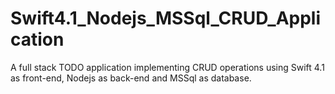 # Swift4.1_Nodejs_MSSql_CRUD_Application
A full stack TODO application implementing CRUD operations using Swift 4.1 as front-end, Nodejs as back-end and MSSql as database.

